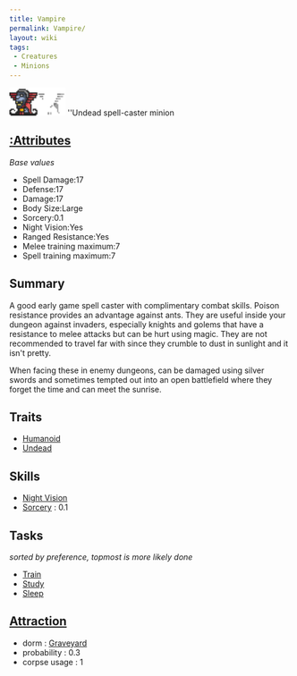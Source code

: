 ```yaml
---
title: Vampire
permalink: Vampire/
layout: wiki
tags:
 - Creatures
 - Minions
---
```


<img src="vampire.png" title="fig:vampire.png" alt="vampire.png" width="100" />
''Undead spell-caster minion

[:Attributes](:Attributes "wikilink")
-------------------------------------

*Base values*

-   Spell Damage:17
-   Defense:17
-   Damage:17
-   Body Size:Large
-   Sorcery:0.1
-   Night Vision:Yes
-   Ranged Resistance:Yes
-   Melee training maximum:7
-   Spell training maximum:7

Summary
-------

A good early game spell caster with complimentary combat skills. Poison
resistance provides an advantage against ants. They are useful inside
your dungeon against invaders, especially knights and golems that have a
resistance to melee attacks but can be hurt using magic. They are not
recommended to travel far with since they crumble to dust in sunlight
and it isn't pretty.

When facing these in enemy dungeons, can be damaged using silver swords
and sometimes tempted out into an open battlefield where they forget the
time and can meet the sunrise.

Traits
------

-   [Humanoid](:Traits#Humanoid "wikilink")
-   [Undead](:Traits#Undead "wikilink")

Skills
------

-   [Night Vision](:Skills#Night_Vision "wikilink")
-   [Sorcery](:Skills#Sorcery "wikilink") : 0.1

Tasks
-----

*sorted by preference, topmost is more likely done*

-   [Train](:Training_Room "wikilink")
-   [Study](:Library "wikilink")
-   [Sleep](:Graveyard "wikilink")

[Attraction](:Immigration "wikilink")
-------------------------------------

-   dorm : [Graveyard](/keeperrl_wiki/Graveyard "wikilink")
-   probability : 0.3
-   corpse usage : 1

